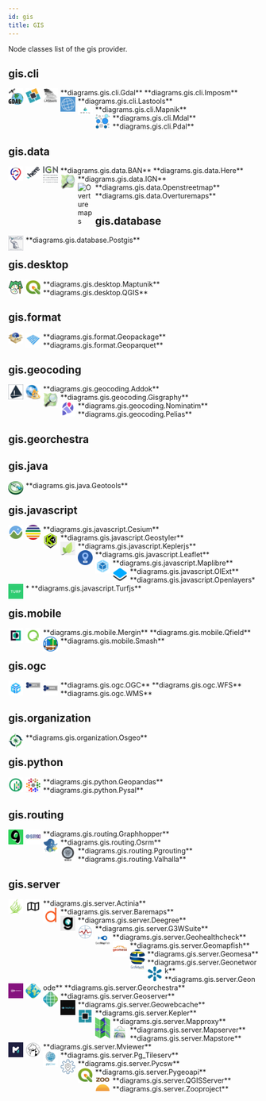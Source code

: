 ```yaml
---
id: gis
title: GIS
---
```


Node classes list of the gis provider.

## gis.cli


<img width="30" src="/img/resources/gis/cli/gdal.png" alt="Gdal" style="float: left; padding-right: 5px;" >
**diagrams.gis.cli.Gdal**

<img width="30" src="/img/resources/gis/cli/imposm.png" alt="Imposm" style="float: left; padding-right: 5px;" >
**diagrams.gis.cli.Imposm**

<img width="30" src="/img/resources/gis/cli/lastools.png" alt="Lastools" style="float: left; padding-right: 5px;" >
**diagrams.gis.cli.Lastools**

<img width="30" src="/img/resources/gis/cli/mapnik.png" alt="Mapnik" style="float: left; padding-right: 5px;" >
**diagrams.gis.cli.Mapnik**

<img width="30" src="/img/resources/gis/cli/mdal.png" alt="Mdal" style="float: left; padding-right: 5px;" >
**diagrams.gis.cli.Mdal**

<img width="30" src="/img/resources/gis/cli/pdal.png" alt="Pdal" style="float: left; padding-right: 5px;" >
**diagrams.gis.cli.Pdal**

## gis.data


<img width="30" src="/img/resources/gis/data/ban.png" alt="BAN" style="float: left; padding-right: 5px;" >
**diagrams.gis.data.BAN**

<img width="30" src="/img/resources/gis/data/here.png" alt="Here" style="float: left; padding-right: 5px;" >
**diagrams.gis.data.Here**

<img width="30" src="/img/resources/gis/data/ign.png" alt="IGN" style="float: left; padding-right: 5px;" >
**diagrams.gis.data.IGN**

<img width="30" src="/img/resources/gis/data/openstreetmap.png" alt="Openstreetmap" style="float: left; padding-right: 5px;" >
**diagrams.gis.data.Openstreetmap**

<img width="30" src="/img/resources/gis/data/overturemaps.png" alt="Overturemaps" style="float: left; padding-right: 5px;" >
**diagrams.gis.data.Overturemaps**

## gis.database


<img width="30" src="/img/resources/gis/database/postgis.png" alt="Postgis" style="float: left; padding-right: 5px;" >
**diagrams.gis.database.Postgis**

## gis.desktop


<img width="30" src="/img/resources/gis/desktop/maptunik.png" alt="Maptunik" style="float: left; padding-right: 5px;" >
**diagrams.gis.desktop.Maptunik**

<img width="30" src="/img/resources/gis/desktop/qgis.png" alt="QGIS" style="float: left; padding-right: 5px;" >
**diagrams.gis.desktop.QGIS**

## gis.format


<img width="30" src="/img/resources/gis/format/geopackage.png" alt="Geopackage" style="float: left; padding-right: 5px;" >
**diagrams.gis.format.Geopackage**

<img width="30" src="/img/resources/gis/format/geoparquet.png" alt="Geoparquet" style="float: left; padding-right: 5px;" >
**diagrams.gis.format.Geoparquet**

## gis.geocoding


<img width="30" src="/img/resources/gis/geocoding/addok.png" alt="Addok" style="float: left; padding-right: 5px;" >
**diagrams.gis.geocoding.Addok**

<img width="30" src="/img/resources/gis/geocoding/gisgraphy.png" alt="Gisgraphy" style="float: left; padding-right: 5px;" >
**diagrams.gis.geocoding.Gisgraphy**

<img width="30" src="/img/resources/gis/geocoding/nominatim.png" alt="Nominatim" style="float: left; padding-right: 5px;" >
**diagrams.gis.geocoding.Nominatim**

<img width="30" src="/img/resources/gis/geocoding/pelias.png" alt="Pelias" style="float: left; padding-right: 5px;" >
**diagrams.gis.geocoding.Pelias**

## gis.georchestra


## gis.java


<img width="30" src="/img/resources/gis/java/geotools.png" alt="Geotools" style="float: left; padding-right: 5px;" >
**diagrams.gis.java.Geotools**

## gis.javascript


<img width="30" src="/img/resources/gis/javascript/cesium.png" alt="Cesium" style="float: left; padding-right: 5px;" >
**diagrams.gis.javascript.Cesium**

<img width="30" src="/img/resources/gis/javascript/geostyler.png" alt="Geostyler" style="float: left; padding-right: 5px;" >
**diagrams.gis.javascript.Geostyler**

<img width="30" src="/img/resources/gis/javascript/keplerjs.png" alt="Keplerjs" style="float: left; padding-right: 5px;" >
**diagrams.gis.javascript.Keplerjs**

<img width="30" src="/img/resources/gis/javascript/leaflet.png" alt="Leaflet" style="float: left; padding-right: 5px;" >
**diagrams.gis.javascript.Leaflet**

<img width="30" src="/img/resources/gis/javascript/maplibre.png" alt="Maplibre" style="float: left; padding-right: 5px;" >
**diagrams.gis.javascript.Maplibre**

<img width="30" src="/img/resources/gis/javascript/ol-ext.png" alt="OlExt" style="float: left; padding-right: 5px;" >
**diagrams.gis.javascript.OlExt**

<img width="30" src="/img/resources/gis/javascript/openlayers.png" alt="Openlayers" style="float: left; padding-right: 5px;" >
**diagrams.gis.javascript.Openlayers**

<img width="30" src="/img/resources/gis/javascript/turfjs.png" alt="Turfjs" style="float: left; padding-right: 5px;" >
**diagrams.gis.javascript.Turfjs**

## gis.mobile


<img width="30" src="/img/resources/gis/mobile/mergin.png" alt="Mergin" style="float: left; padding-right: 5px;" >
**diagrams.gis.mobile.Mergin**

<img width="30" src="/img/resources/gis/mobile/qfield.png" alt="Qfield" style="float: left; padding-right: 5px;" >
**diagrams.gis.mobile.Qfield**

<img width="30" src="/img/resources/gis/mobile/smash.png" alt="Smash" style="float: left; padding-right: 5px;" >
**diagrams.gis.mobile.Smash**

## gis.ogc


<img width="30" src="/img/resources/gis/ogc/ogc.png" alt="OGC" style="float: left; padding-right: 5px;" >
**diagrams.gis.ogc.OGC**

<img width="30" src="/img/resources/gis/ogc/wfs.png" alt="WFS" style="float: left; padding-right: 5px;" >
**diagrams.gis.ogc.WFS**

<img width="30" src="/img/resources/gis/ogc/wms.png" alt="WMS" style="float: left; padding-right: 5px;" >
**diagrams.gis.ogc.WMS**

## gis.organization


<img width="30" src="/img/resources/gis/organization/osgeo.png" alt="Osgeo" style="float: left; padding-right: 5px;" >
**diagrams.gis.organization.Osgeo**

## gis.python


<img width="30" src="/img/resources/gis/python/geopandas.png" alt="Geopandas" style="float: left; padding-right: 5px;" >
**diagrams.gis.python.Geopandas**

<img width="30" src="/img/resources/gis/python/pysal.png" alt="Pysal" style="float: left; padding-right: 5px;" >
**diagrams.gis.python.Pysal**

## gis.routing


<img width="30" src="/img/resources/gis/routing/graphhopper.png" alt="Graphhopper" style="float: left; padding-right: 5px;" >
**diagrams.gis.routing.Graphhopper**

<img width="30" src="/img/resources/gis/routing/osrm.png" alt="Osrm" style="float: left; padding-right: 5px;" >
**diagrams.gis.routing.Osrm**

<img width="30" src="/img/resources/gis/routing/pgrouting.png" alt="Pgrouting" style="float: left; padding-right: 5px;" >
**diagrams.gis.routing.Pgrouting**

<img width="30" src="/img/resources/gis/routing/valhalla.png" alt="Valhalla" style="float: left; padding-right: 5px;" >
**diagrams.gis.routing.Valhalla**

## gis.server


<img width="30" src="/img/resources/gis/server/actinia.png" alt="Actinia" style="float: left; padding-right: 5px;" >
**diagrams.gis.server.Actinia**

<img width="30" src="/img/resources/gis/server/baremaps.png" alt="Baremaps" style="float: left; padding-right: 5px;" >
**diagrams.gis.server.Baremaps**

<img width="30" src="/img/resources/gis/server/deegree.png" alt="Deegree" style="float: left; padding-right: 5px;" >
**diagrams.gis.server.Deegree**

<img width="30" src="/img/resources/gis/server/g3w-suite.png" alt="G3WSuite" style="float: left; padding-right: 5px;" >
**diagrams.gis.server.G3WSuite**

<img width="30" src="/img/resources/gis/server/geohealthcheck.png" alt="Geohealthcheck" style="float: left; padding-right: 5px;" >
**diagrams.gis.server.Geohealthcheck**

<img width="30" src="/img/resources/gis/server/geomapfish.png" alt="Geomapfish" style="float: left; padding-right: 5px;" >
**diagrams.gis.server.Geomapfish**

<img width="30" src="/img/resources/gis/server/geomesa.png" alt="Geomesa" style="float: left; padding-right: 5px;" >
**diagrams.gis.server.Geomesa**

<img width="30" src="/img/resources/gis/server/geonetwork.png" alt="Geonetwork" style="float: left; padding-right: 5px;" >
**diagrams.gis.server.Geonetwork**

<img width="30" src="/img/resources/gis/server/geonode.png" alt="Geonode" style="float: left; padding-right: 5px;" >
**diagrams.gis.server.Geonode**

<img width="30" src="/img/resources/gis/server/georchestra.png" alt="Georchestra" style="float: left; padding-right: 5px;" >
**diagrams.gis.server.Georchestra**

<img width="30" src="/img/resources/gis/server/geoserver.png" alt="Geoserver" style="float: left; padding-right: 5px;" >
**diagrams.gis.server.Geoserver**

<img width="30" src="/img/resources/gis/server/geowebcache.png" alt="Geowebcache" style="float: left; padding-right: 5px;" >
**diagrams.gis.server.Geowebcache**

<img width="30" src="/img/resources/gis/server/kepler.png" alt="Kepler" style="float: left; padding-right: 5px;" >
**diagrams.gis.server.Kepler**

<img width="30" src="/img/resources/gis/server/mapproxy.png" alt="Mapproxy" style="float: left; padding-right: 5px;" >
**diagrams.gis.server.Mapproxy**

<img width="30" src="/img/resources/gis/server/mapserver.png" alt="Mapserver" style="float: left; padding-right: 5px;" >
**diagrams.gis.server.Mapserver**

<img width="30" src="/img/resources/gis/server/mapstore.png" alt="Mapstore" style="float: left; padding-right: 5px;" >
**diagrams.gis.server.Mapstore**

<img width="30" src="/img/resources/gis/server/mviewer.png" alt="Mviewer" style="float: left; padding-right: 5px;" >
**diagrams.gis.server.Mviewer**

<img width="30" src="/img/resources/gis/server/pg_tileserv.png" alt="Pg_Tileserv" style="float: left; padding-right: 5px;" >
**diagrams.gis.server.Pg_Tileserv**

<img width="30" src="/img/resources/gis/server/pycsw.png" alt="Pycsw" style="float: left; padding-right: 5px;" >
**diagrams.gis.server.Pycsw**

<img width="30" src="/img/resources/gis/server/pygeoapi.png" alt="Pygeoapi" style="float: left; padding-right: 5px;" >
**diagrams.gis.server.Pygeoapi**

<img width="30" src="/img/resources/gis/server/qgis-server.png" alt="QGISServer" style="float: left; padding-right: 5px;" >
**diagrams.gis.server.QGISServer**

<img width="30" src="/img/resources/gis/server/zooproject.png" alt="Zooproject" style="float: left; padding-right: 5px;" >
**diagrams.gis.server.Zooproject**
